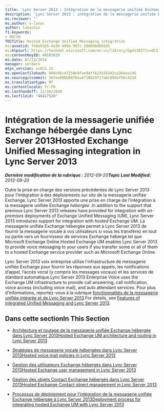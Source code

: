 ```yaml
---
title: 'Lync Server 2013 : Intégration de la messagerie unifiée Exchange hébergée'
description: 'Lync Server 2013 : intégration de la messagerie unifiée Exchange hébergée.'
ms.reviewer: ''
ms.author: v-lanac
author: lanachin
f1.keywords:
- NOCSH
TOCTitle: Hosted Exchange Unified Messaging integration
ms:assetid: f4de0165-da3b-499e-98fc-28ddd0db02d5
ms:mtpsurl: https://technet.microsoft.com/en-us/library/Gg413027(v=OCS.15)
ms:contentKeyID: 48185829
ms.date: 07/23/2014
manager: serdars
mtps_version: v=OCS.15
ms.openlocfilehash: 980c0bc47258e9fae94ff623559342ca36eea145
ms.sourcegitcommit: 36fee89bb887bea4f18b19f17a8c69daf5bc423d
ms.translationtype: MT
ms.contentlocale: fr-FR
ms.lasthandoff: 11/26/2020
ms.locfileid: "49427529"
---
```

# <a name="hosted-exchange-unified-messaging-integration-in-lync-server-2013"></a><span data-ttu-id="de7c8-103">Intégration de la messagerie unifiée Exchange hébergée dans Lync Server 2013</span><span class="sxs-lookup"><span data-stu-id="de7c8-103">Hosted Exchange Unified Messaging integration in Lync Server 2013</span></span>

<div data-xmlns="http://www.w3.org/1999/xhtml">

<div class="topic" data-xmlns="http://www.w3.org/1999/xhtml" data-msxsl="urn:schemas-microsoft-com:xslt" data-cs="https://msdn.microsoft.com/">

<div data-asp="https://msdn2.microsoft.com/asp">



</div>

<div id="mainSection">

<div id="mainBody"><span data-ttu-id="de7c8-104">

<span> </span></span><span class="sxs-lookup"><span data-stu-id="de7c8-104">

<span> </span></span></span>

<span data-ttu-id="de7c8-105">_**Dernière modification de la rubrique :** 2012-09-20_</span><span class="sxs-lookup"><span data-stu-id="de7c8-105">_**Topic Last Modified:** 2012-09-20_</span></span>

<span data-ttu-id="de7c8-106">Outre la prise en charge des versions précédentes de Lync Server 2013 pour l’intégration à des déploiements *sur site* de la messagerie unifiée Exchange, Lync Server 2013 apporte une prise en charge de l’intégration à la messagerie unifiée Exchange *hébergée* .</span><span class="sxs-lookup"><span data-stu-id="de7c8-106">In addition to the support that previous Lync Server 2013 releases have provided for integration with *on-premises* deployments of Exchange Unified Messaging (UM), Lync Server 2013 introduces support for integration with *hosted* Exchange UM.</span></span> <span data-ttu-id="de7c8-107">La messagerie unifiée Exchange hébergée permet à Lync Server 2013 de fournir la messagerie vocale à vos utilisateurs si vous les transférez en tout ou partie vers un fournisseur de services Exchange hébergé tel que Microsoft Exchange Online.</span><span class="sxs-lookup"><span data-stu-id="de7c8-107">Hosted Exchange UM enables Lync Server 2013 to provide voice messaging to your users if you transfer some or all of them to a hosted Exchange service provider such as Microsoft Exchange Online.</span></span>

<span data-ttu-id="de7c8-108">Lync Server 2013 voix entreprise utilise l’infrastructure de messagerie unifiée Exchange pour fournir les réponses aux appels, les notifications d’appel, l’accès vocal (y compris les messages vocaux) et les services de standard automatique.</span><span class="sxs-lookup"><span data-stu-id="de7c8-108">Lync Server 2013 Enterprise Voice uses the Exchange UM infrastructure to provide call answering, call notification, voice access (including voice mail), and auto attendant services.</span></span> <span data-ttu-id="de7c8-109">Pour plus d’informations, reportez-vous à la rubrique [fonctionnalités de la messagerie unifiée intégrée et de Lync Server 2013](lync-server-2013-features-of-integrated-unified-messaging.md).</span><span class="sxs-lookup"><span data-stu-id="de7c8-109">For details, see [Features of integrated Unified Messaging and Lync Server 2013](lync-server-2013-features-of-integrated-unified-messaging.md).</span></span>

<div>

## <a name="in-this-section"></a><span data-ttu-id="de7c8-110">Dans cette section</span><span class="sxs-lookup"><span data-stu-id="de7c8-110">In This Section</span></span>

  - [<span data-ttu-id="de7c8-111">Architecture et routage de la messagerie unifiée Exchange hébergée dans Lync Server 2013</span><span class="sxs-lookup"><span data-stu-id="de7c8-111">Hosted Exchange UM architecture and routing in Lync Server 2013</span></span>](lync-server-2013-hosted-exchange-um-architecture-and-routing.md)

  - [<span data-ttu-id="de7c8-112">Stratégies de messagerie vocale hébergées dans Lync Server 2013</span><span class="sxs-lookup"><span data-stu-id="de7c8-112">Hosted voice mail policies in Lync Server 2013</span></span>](lync-server-2013-hosted-voice-mail-policies.md)

  - [<span data-ttu-id="de7c8-113">Gestion des utilisateurs Exchange hébergés dans Lync Server 2013</span><span class="sxs-lookup"><span data-stu-id="de7c8-113">Hosted Exchange user management in Lync Server 2013</span></span>](lync-server-2013-hosted-exchange-user-management.md)

  - [<span data-ttu-id="de7c8-114">Gestion des objets Contact Exchange hébergés dans Lync Server 2013</span><span class="sxs-lookup"><span data-stu-id="de7c8-114">Hosted Exchange Contact object management in Lync Server 2013</span></span>](lync-server-2013-hosted-exchange-contact-object-management.md)

  - [<span data-ttu-id="de7c8-115">Processus de déploiement pour l’intégration de la messagerie unifiée Exchange hébergée à Lync Server 2013</span><span class="sxs-lookup"><span data-stu-id="de7c8-115">Deployment process for integrating hosted Exchange UM with Lync Server 2013</span></span>](lync-server-2013-deployment-process-for-integrating-hosted-exchange-um.md)

<span data-ttu-id="de7c8-116"></div>

</div>

<span> </span>

</div>

</div>

</span><span class="sxs-lookup"><span data-stu-id="de7c8-116"></div>

</div>

<span> </span>

</div>

</div>

</span></span></div>

